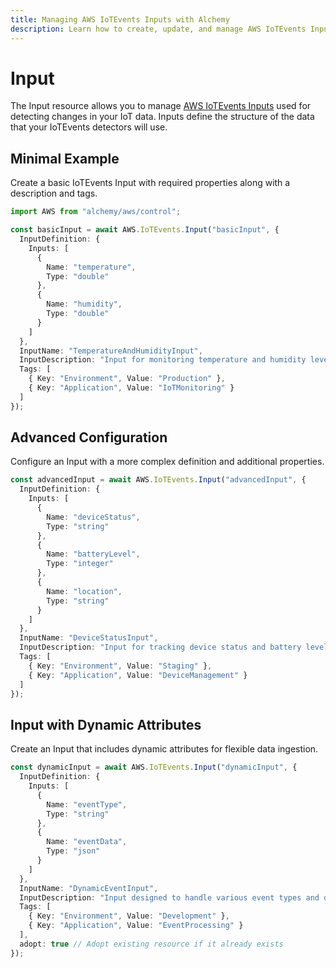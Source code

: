 ```yaml
---
title: Managing AWS IoTEvents Inputs with Alchemy
description: Learn how to create, update, and manage AWS IoTEvents Inputs using Alchemy Cloud Control.
---
```


# Input

The Input resource allows you to manage [AWS IoTEvents Inputs](https://docs.aws.amazon.com/iotevents/latest/userguide/) used for detecting changes in your IoT data. Inputs define the structure of the data that your IoTEvents detectors will use.

## Minimal Example

Create a basic IoTEvents Input with required properties along with a description and tags.

```ts
import AWS from "alchemy/aws/control";

const basicInput = await AWS.IoTEvents.Input("basicInput", {
  InputDefinition: {
    Inputs: [
      {
        Name: "temperature",
        Type: "double"
      },
      {
        Name: "humidity",
        Type: "double"
      }
    ]
  },
  InputName: "TemperatureAndHumidityInput",
  InputDescription: "Input for monitoring temperature and humidity levels.",
  Tags: [
    { Key: "Environment", Value: "Production" },
    { Key: "Application", Value: "IoTMonitoring" }
  ]
});
```

## Advanced Configuration

Configure an Input with a more complex definition and additional properties.

```ts
const advancedInput = await AWS.IoTEvents.Input("advancedInput", {
  InputDefinition: {
    Inputs: [
      {
        Name: "deviceStatus",
        Type: "string"
      },
      {
        Name: "batteryLevel",
        Type: "integer"
      },
      {
        Name: "location",
        Type: "string"
      }
    ]
  },
  InputName: "DeviceStatusInput",
  InputDescription: "Input for tracking device status and battery levels.",
  Tags: [
    { Key: "Environment", Value: "Staging" },
    { Key: "Application", Value: "DeviceManagement" }
  ]
});
```

## Input with Dynamic Attributes

Create an Input that includes dynamic attributes for flexible data ingestion.

```ts
const dynamicInput = await AWS.IoTEvents.Input("dynamicInput", {
  InputDefinition: {
    Inputs: [
      {
        Name: "eventType",
        Type: "string"
      },
      {
        Name: "eventData",
        Type: "json"
      }
    ]
  },
  InputName: "DynamicEventInput",
  InputDescription: "Input designed to handle various event types and data.",
  Tags: [
    { Key: "Environment", Value: "Development" },
    { Key: "Application", Value: "EventProcessing" }
  ],
  adopt: true // Adopt existing resource if it already exists
});
```